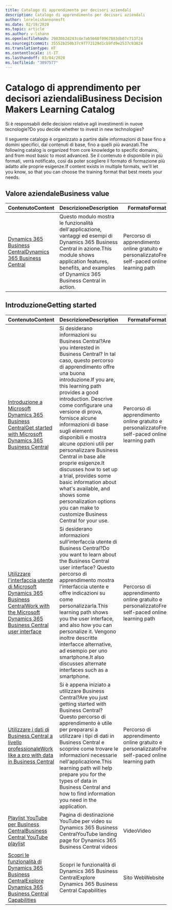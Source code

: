 ```yaml
---
title: Catalogo di apprendimento per decisori aziendali
description: Catalogo di apprendimento per decisori aziendali
author: loreleishannonmsft
ms.date: 02/19/2020
ms.topic: article
ms.author: v-lshann
ms.openlocfilehash: 29830b2d243cde7ab5b68f0967883db07c713f24
ms.sourcegitcommit: 35552b250b37c97772129d1cb9fd9e2537c83824
ms.translationtype: HT
ms.contentlocale: it-IT
ms.lasthandoff: 03/04/2020
ms.locfileid: "3097577"
---
```

# <a name="business-decision-makers-learning-catalog"></a><span data-ttu-id="a50ba-103">Catalogo di apprendimento per decisori aziendali</span><span class="sxs-lookup"><span data-stu-id="a50ba-103">Business Decision Makers Learning Catalog</span></span>

<span data-ttu-id="a50ba-104">Si è responsabili delle decisioni relative agli investimenti in nuove tecnologie?</span><span class="sxs-lookup"><span data-stu-id="a50ba-104">Do you decide whether to invest in new technologies?</span></span>

<span data-ttu-id="a50ba-105">Il seguente catalogo è organizzato a partire dalle informazioni di base fino a domini specifici, dai contenuti di base, fino a quelli più avanzati.</span><span class="sxs-lookup"><span data-stu-id="a50ba-105">The following catalog is organized from core knowledge to specific domains, and from most basic to most advanced.</span></span> <span data-ttu-id="a50ba-106">Se il contenuto è disponibile in più formati, verrà notificato, così da poter scegliere il formato di formazione più adatto alle proprie esigenze.</span><span class="sxs-lookup"><span data-stu-id="a50ba-106">If content exists in multiple formats, we'll let you know, so that you can choose the training format that best meets your needs.</span></span>  

## <span data-ttu-id="a50ba-107">Valore aziendale<a name="busvalue"></a></span><span class="sxs-lookup"><span data-stu-id="a50ba-107">Business value<a name="busvalue"></a></span></span>

| <span data-ttu-id="a50ba-108">Contenuto</span><span class="sxs-lookup"><span data-stu-id="a50ba-108">Content</span></span>                                                                 | <span data-ttu-id="a50ba-109">Descrizione</span><span class="sxs-lookup"><span data-stu-id="a50ba-109">Description</span></span>                                                                                                | <span data-ttu-id="a50ba-110">Formato</span><span class="sxs-lookup"><span data-stu-id="a50ba-110">Format</span></span>                                | <span data-ttu-id="a50ba-111">Lunghezza</span><span class="sxs-lookup"><span data-stu-id="a50ba-111">Length</span></span>     |
|----------------------------------------------------------------------------------------------------------------|------------------------------------------------------------------------------------------------------------|---------------------------------------|------------|
| [<span data-ttu-id="a50ba-112">Dynamics 365 Business Central</span><span class="sxs-lookup"><span data-stu-id="a50ba-112">Dynamics 365 Business Central</span></span>](https://docs.microsoft.com/learn/modules/dynamics-365-business-central/) | <span data-ttu-id="a50ba-113">Questo modulo mostra le funzionalità dell'applicazione, vantaggi ed esempi di Dynamics 365 Business Central in azione.</span><span class="sxs-lookup"><span data-stu-id="a50ba-113">This module shows application features, benefits, and examples of Dynamics 365 Business Central in action.</span></span> | <span data-ttu-id="a50ba-114">Percorso di apprendimento online gratuito e personalizzato</span><span class="sxs-lookup"><span data-stu-id="a50ba-114">Free, self-paced online learning path</span></span> | <span data-ttu-id="a50ba-115">24 minuti</span><span class="sxs-lookup"><span data-stu-id="a50ba-115">24 minutes</span></span> |

## <span data-ttu-id="a50ba-116">Introduzione<a name="get-started"></a></span><span class="sxs-lookup"><span data-stu-id="a50ba-116">Getting started<a name="get-started"></a></span></span>

| <span data-ttu-id="a50ba-117">Contenuto</span><span class="sxs-lookup"><span data-stu-id="a50ba-117">Content</span></span>                                                                                                                             | <span data-ttu-id="a50ba-118">Descrizione</span><span class="sxs-lookup"><span data-stu-id="a50ba-118">Description</span></span>                                                                                                                                                                                                                                                                                      | <span data-ttu-id="a50ba-119">Formato</span><span class="sxs-lookup"><span data-stu-id="a50ba-119">Format</span></span>                                | <span data-ttu-id="a50ba-120">Lunghezza</span><span class="sxs-lookup"><span data-stu-id="a50ba-120">Length</span></span>             |
|------------------------------------------------------------------------------------------------------------------------------------------------------------------------------|--------------------------------------------------------------------------------------------------------------------------------------------------------------------------------------------------------------------------------------------------------------------------------------------------|---------------------------------------|--------------------|
| [<span data-ttu-id="a50ba-121">Introduzione a Microsoft Dynamics 365 Business Central</span><span class="sxs-lookup"><span data-stu-id="a50ba-121">Get started with Microsoft Dynamics 365 Business Central</span></span>](https://docs.microsoft.com/learn/paths/get-started-dynamics-365-business-central/)                          | <span data-ttu-id="a50ba-122">Si desiderano informazioni su Business Central?</span><span class="sxs-lookup"><span data-stu-id="a50ba-122">Are you interested in Business Central?</span></span> <span data-ttu-id="a50ba-123">In tal caso, questo percorso di apprendimento offre una buona introduzione.</span><span class="sxs-lookup"><span data-stu-id="a50ba-123">If you are, this learning path provides a good introduction.</span></span> <span data-ttu-id="a50ba-124">Descrive come configurare una versione di prova, fornisce alcune informazioni di base sugli elementi disponibili e mostra alcune opzioni utili per personalizzare Business Central in base alle proprie esigenze.</span><span class="sxs-lookup"><span data-stu-id="a50ba-124">It discusses how to set up a trial, provides some basic information about what's available, and shows some personalization options you can make to customize Business Central for your use.</span></span> | <span data-ttu-id="a50ba-125">Percorso di apprendimento online gratuito e personalizzato</span><span class="sxs-lookup"><span data-stu-id="a50ba-125">Free, self-paced online learning path</span></span> | <span data-ttu-id="a50ba-126">3 ore e 4 minuti</span><span class="sxs-lookup"><span data-stu-id="a50ba-126">3 hours 4 minutes</span></span>  |
| [<span data-ttu-id="a50ba-127">Utilizzare l'interfaccia utente di Microsoft Dynamics 365 Business Central</span><span class="sxs-lookup"><span data-stu-id="a50ba-127">Work with the Microsoft Dynamics 365 Business Central user interface</span></span>](https://docs.microsoft.com/learn/paths/work-with-user-interface-dynamics-365-business-central/) | <span data-ttu-id="a50ba-128">Si desiderano informazioni sull'interfaccia utente di Business Central?</span><span class="sxs-lookup"><span data-stu-id="a50ba-128">Do you want to learn about the Business Central user interface?</span></span> <span data-ttu-id="a50ba-129">Questo percorso di apprendimento mostra l'interfaccia utente e offre indicazioni su come personalizzarla.</span><span class="sxs-lookup"><span data-stu-id="a50ba-129">This learning path shows you the user interface, and also how you can personalize it.</span></span> <span data-ttu-id="a50ba-130">Vengono inoltre descritte interfacce alternative, ad esempio per uno smartphone.</span><span class="sxs-lookup"><span data-stu-id="a50ba-130">It also discusses alternate interfaces such as a smartphone.</span></span>                                                                               | <span data-ttu-id="a50ba-131">Percorso di apprendimento online gratuito e personalizzato</span><span class="sxs-lookup"><span data-stu-id="a50ba-131">Free, self-paced online learning path</span></span> | <span data-ttu-id="a50ba-132">2 ore e 27 minuti</span><span class="sxs-lookup"><span data-stu-id="a50ba-132">2 hours 27 minutes</span></span> |
| [<span data-ttu-id="a50ba-133">Utilizzare i dati di Business Central a livello professionale</span><span class="sxs-lookup"><span data-stu-id="a50ba-133">Work like a pro with data in Business Central</span></span>](https://docs.microsoft.com/learn/paths/work-pro-data-dynamics-365-business-central)                                    | <span data-ttu-id="a50ba-134">Si è appena iniziato a utilizzare Business Central?</span><span class="sxs-lookup"><span data-stu-id="a50ba-134">Are you just getting started with Business Central?</span></span> <span data-ttu-id="a50ba-135">Questo percorso di apprendimento è utile per prepararsi a utilizzare i tipi di dati in Business Central e scoprire come trovare le informazioni necessarie nell'applicazione.</span><span class="sxs-lookup"><span data-stu-id="a50ba-135">This learning path will help prepare you for the types of data in Business Central and how to find information you need in the application.</span></span>                                                                                                  | <span data-ttu-id="a50ba-136">Percorso di apprendimento online gratuito e personalizzato</span><span class="sxs-lookup"><span data-stu-id="a50ba-136">Free, self-paced online learning path</span></span> | <span data-ttu-id="a50ba-137">2 ore e 27 minuti</span><span class="sxs-lookup"><span data-stu-id="a50ba-137">2 hours 27 minutes</span></span> |
| [<span data-ttu-id="a50ba-138">Playlist YouTube per Business Central</span><span class="sxs-lookup"><span data-stu-id="a50ba-138">Business Central YouTube playlist</span></span>](https://www.youtube.com/playlist?list=PLcakwueIHoT-wVFPKUtmxlqcG1kJ0oqq4)                                                                | <span data-ttu-id="a50ba-139">Pagina di destinazione YouTube per video su Dynamics 365 Business Central</span><span class="sxs-lookup"><span data-stu-id="a50ba-139">YouTube landing page for Dynamics 365 Business Central videos</span></span>                                                                                                                                                                                                                                    | <span data-ttu-id="a50ba-140">Video</span><span class="sxs-lookup"><span data-stu-id="a50ba-140">Video</span></span>                                 |                    |
| [<span data-ttu-id="a50ba-141">Scopri le funzionalità di Dynamics 365 Business Central</span><span class="sxs-lookup"><span data-stu-id="a50ba-141">Explore Dynamics 365 Business Central Capabilities</span></span>](https://dynamics.microsoft.com/business-central/capabilities/)                                                    | <span data-ttu-id="a50ba-142">Scopri le funzionalità di Dynamics 365 Business Central</span><span class="sxs-lookup"><span data-stu-id="a50ba-142">Explore Dynamics 365 Business Central Capabilities</span></span>                                                                                                                                                                                                                                               | <span data-ttu-id="a50ba-143">Sito Web</span><span class="sxs-lookup"><span data-stu-id="a50ba-143">Website</span></span>                               |                    |
